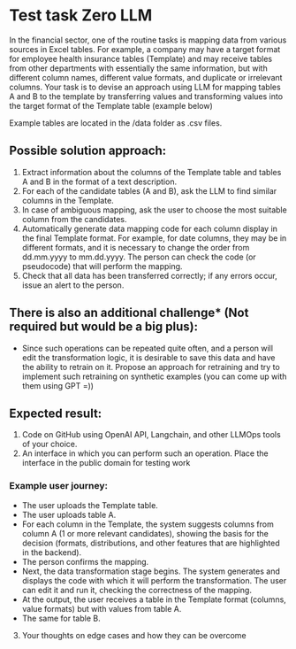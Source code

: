 # Test task Zero LLM
In the financial sector, one of the routine tasks is mapping data from various sources in Excel tables. For example, a company may have a target format for employee health insurance tables (Template) and may receive tables from other departments with essentially the same information, but with different column names, different value formats, and duplicate or irrelevant columns.
Your task is to devise an approach using LLM for mapping tables A and B to the template by transferring values and transforming values into the target format of the Template table (example below)
 
Example tables are located in the /data folder as .csv files.

## Possible solution approach:
1.	Extract information about the columns of the Template table and tables A and B in the format of a text description.
2.	For each of the candidate tables (A and B), ask the LLM to find similar columns in the Template.
3.	In case of ambiguous mapping, ask the user to choose the most suitable column from the candidates.
4.	Automatically generate data mapping code for each column display in the final Template format. For example, for date columns, they may be in different formats, and it is necessary to change the order from dd.mm.yyyy to mm.dd.yyyy. The person can check the code (or pseudocode) that will perform the mapping.
5.	Check that all data has been transferred correctly; if any errors occur, issue an alert to the person.
## There is also an additional challenge* (Not required but would be a big plus):
- Since such operations can be repeated quite often, and a person will edit the transformation logic, it is desirable to save this data and have the ability to retrain on it. Propose an approach for retraining and try to implement such retraining on synthetic examples (you can come up with them using GPT =))
## Expected result:
1. Code on GitHub using OpenAI API, Langchain, and other LLMOps tools of your choice.
2. An interface in which you can perform such an operation. Place the interface in the public domain for testing work
### Example user journey:
- The user uploads the Template table.
- The user uploads table A.
- For each column in the Template, the system suggests columns from column A (1 or more relevant candidates), showing the basis for the decision (formats, distributions, and other features that are highlighted in the backend).
- The person confirms the mapping.
- Next, the data transformation stage begins. The system generates and displays the code with which it will perform the transformation. The user can edit it and run it, checking the correctness of the mapping.
- At the output, the user receives a table in the Template format (columns, value formats) but with values from table A.
- The same for table B.
3. Your thoughts on edge cases and how they can be overcome

